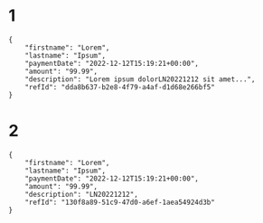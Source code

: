 # 1

    {
        "firstname": "Lorem",
        "lastname": "Ipsum",
        "paymentDate": "2022-12-12T15:19:21+00:00",
        "amount": "99.99",
        "description": "Lorem ipsum dolorLN20221212 sit amet...",
        "refId": "dda8b637-b2e8-4f79-a4af-d1d68e266bf5"
    }

# 2

    {
        "firstname": "Lorem",
        "lastname": "Ipsum",
        "paymentDate": "2022-12-12T15:19:21+00:00",
        "amount": "99.99",
        "description": "LN20221212",
        "refId": "130f8a89-51c9-47d0-a6ef-1aea54924d3b"
    }
